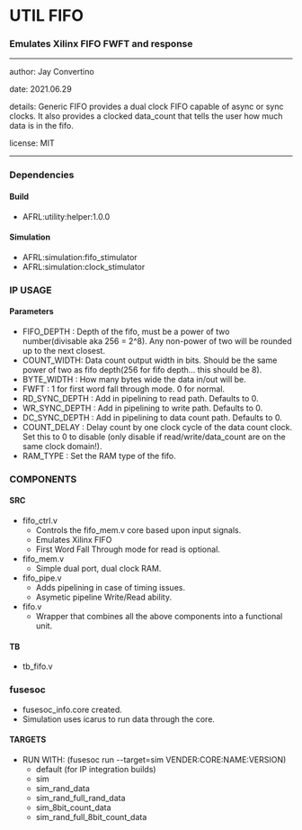 # UTIL FIFO
### Emulates Xilinx FIFO FWFT and response
---

   author: Jay Convertino  
   
   date: 2021.06.29  
   
   details: Generic FIFO provides a dual clock FIFO capable of async or sync clocks. It also provides a clocked data_count that tells the user how much data is in the fifo.  
   
   license: MIT   
   
---

### Dependencies
#### Build
  - AFRL:utility:helper:1.0.0
  
#### Simulation
  - AFRL:simulation:fifo_stimulator
  - AFRL:simulation:clock_stimulator
  
### IP USAGE
#### Parameters

* FIFO_DEPTH : Depth of the fifo, must be a power of two number(divisable aka 256 = 2^8). Any non-power of two will be rounded up to the next closest.
* COUNT_WIDTH: Data count output width in bits. Should be the same power of two as fifo depth(256 for fifo depth... this should be 8).
* BYTE_WIDTH : How many bytes wide the data in/out will be.
* FWFT       : 1 for first word fall through mode. 0 for normal.
* RD_SYNC_DEPTH : Add in pipelining to read path. Defaults to 0.
* WR_SYNC_DEPTH : Add in pipelining to write path. Defaults to 0.
* DC_SYNC_DEPTH : Add in pipelining to data count path. Defaults to 0.
* COUNT_DELAY   : Delay count by one clock cycle of the data count clock. Set this to 0 to disable (only disable if read/write/data_count are on the same clock domain!).
* RAM_TYPE      : Set the RAM type of the fifo.

### COMPONENTS
#### SRC

* fifo_ctrl.v
  * Controls the fifo_mem.v core based upon input signals.
  * Emulates Xilinx FIFO
  * First Word Fall Through mode for read is optional.
* fifo_mem.v
  * Simple dual port, dual clock RAM.
* fifo_pipe.v
  * Adds pipelining in case of timing issues.
  * Asymetic pipeline Write/Read ability.
* fifo.v
  * Wrapper that combines all the above components into a functional unit.
  
#### TB

* tb_fifo.v
  
### fusesoc

* fusesoc_info.core created.
* Simulation uses icarus to run data through the core.

#### TARGETS

* RUN WITH: (fusesoc run --target=sim VENDER:CORE:NAME:VERSION)
  - default (for IP integration builds)
  - sim
  - sim_rand_data
  - sim_rand_full_rand_data
  - sim_8bit_count_data
  - sim_rand_full_8bit_count_data
